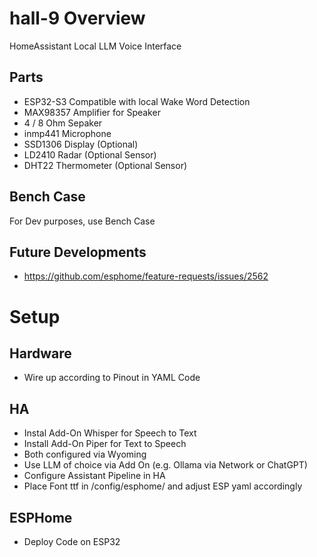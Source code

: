 # hall-9 Overview
HomeAssistant Local LLM Voice Interface

## Parts 
- ESP32-S3 Compatible with local Wake Word Detection
- MAX98357 Amplifier for Speaker
- 4 / 8 Ohm Sepaker
- inmp441 Microphone
- SSD1306 Display (Optional)
- LD2410 Radar (Optional Sensor)
- DHT22 Thermometer (Optional Sensor)

## Bench Case
For Dev purposes, use Bench Case 

## Future Developments
- https://github.com/esphome/feature-requests/issues/2562

# Setup

## Hardware
- Wire up according to Pinout in YAML Code

## HA
- Instal Add-On Whisper for Speech to Text
- Install Add-On Piper for Text to Speech
- Both configured via Wyoming
- Use LLM of choice via Add On (e.g. Ollama via Network or ChatGPT)
- Configure Assistant Pipeline in HA
- Place Font ttf in /config/esphome/ and adjust ESP yaml accordingly

## ESPHome
- Deploy Code on ESP32

